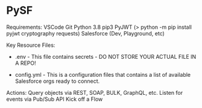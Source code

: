 # PySF
Requirements:
    VSCode
    Git
    Python 3.8
        pip3
        PyJWT (> python -m pip install pyjwt cryptography requests)
    Salesforce (Dev, Playground, etc)

Key Resource Files:

- .env - This file contains secrets - DO NOT STORE YOUR ACTUAL FILE IN A REPO!

- config.yml - This is a configuration files that contains a list of available Salesforce orgs ready to connect.

Actions:
    Query objects via REST, SOAP, BULK, GraphQL, etc.
    Listen for events via Pub/Sub API
    Kick off a Flow
